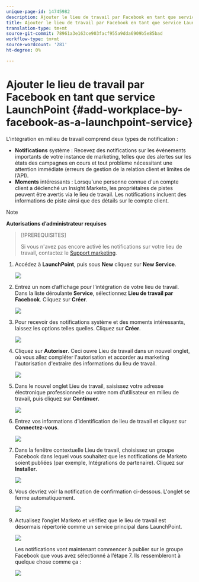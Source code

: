 ```yaml
---
unique-page-id: 14745982
description: Ajouter le lieu de travail par Facebook en tant que service LaunchPoint - Marketo Docs - Documentation sur les produits
title: Ajouter le lieu de travail par Facebook en tant que service LaunchPoint
translation-type: tm+mt
source-git-commit: 78961a3e163ce903facf955a9dda6909b5e85bad
workflow-type: tm+mt
source-wordcount: '281'
ht-degree: 0%

---
```



# Ajouter le lieu de travail par Facebook en tant que service LaunchPoint {#add-workplace-by-facebook-as-a-launchpoint-service}

L&#39;intégration en milieu de travail comprend deux types de notification :

* **Notifications** système : Recevez des notifications sur les événements importants de votre instance de marketing, telles que des alertes sur les états des campagnes en cours et tout problème nécessitant une attention immédiate (erreurs de gestion de la relation client et limites de l’API).
* **Moments** intéressants : Lorsqu&#39;une personne connue d&#39;un compte client a déclenché un Insight Marketo, les propriétaires de pistes peuvent être avertis via le lieu de travail. Les notifications incluent des informations de piste ainsi que des détails sur le compte client.

>[!NOTE]
>
>**Autorisations d’administrateur requises**

>[!PREREQUISITES]
>
>Si vous n&#39;avez pas encore activé les notifications sur votre lieu de travail, contactez le [Support marketing](https://nation.marketo.com/t5/Support/ct-p/Support).

1. Accédez à **LaunchPoint**, puis sous **New** cliquez sur **New Service**.

   ![](assets/image2017-11-27-14-3a13-3a18-1.png)

1. Entrez un nom d’affichage pour l’intégration de votre lieu de travail. Dans la liste déroulante **Service**, sélectionnez **Lieu de travail par Facebook**. Cliquez sur **Créer**.

   ![](assets/newservice.png)

1. Pour recevoir des notifications système et des moments intéressants, laissez les options telles quelles. Cliquez sur **Créer**.

   ![](assets/create.png)

1. Cliquez sur **Autoriser**. Ceci ouvre Lieu de travail dans un nouvel onglet, où vous allez compléter l&#39;autorisation et accorder au marketing l&#39;autorisation d&#39;extraire des informations du lieu de travail.

   ![](assets/authorize.png)

1. Dans le nouvel onglet Lieu de travail, saisissez votre adresse électronique professionnelle ou votre nom d’utilisateur en milieu de travail, puis cliquez sur **Continuer**.

   ![](assets/workplacelogin.png)

1. Entrez vos informations d’identification de lieu de travail et cliquez sur **Connectez-vous**.

   ![](assets/workplacelogininfo.png)

1. Dans la fenêtre contextuelle Lieu de travail, choisissez un groupe Facebook dans lequel vous souhaitez que les notifications de Marketo soient publiées (par exemple, Intégrations de partenaire). Cliquez sur **Installer**.

   ![](assets/installmarketo.png)

1. Vous devriez voir la notification de confirmation ci-dessous. L&#39;onglet se ferme automatiquement.

   ![](assets/success.png)

1. Actualisez l’onglet Marketo et vérifiez que le lieu de travail est désormais répertorié comme un service principal dans LaunchPoint.

   ![](assets/confirm.png)

   Les notifications vont maintenant commencer à publier sur le groupe Facebook que vous avez sélectionné à l’étape 7. Ils ressembleront à quelque chose comme ça :

   ![](assets/example.png)
